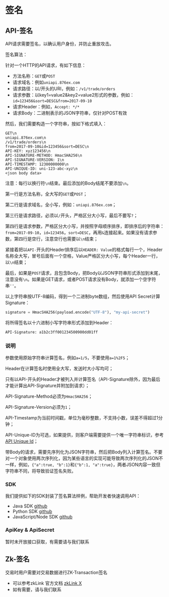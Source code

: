 # 签名

## API-签名

API请求需要签名，以确认用户身份，并防止重放攻击。

签名算法：

针对一个HTTP的API请求，有如下信息：

* 方法名称：`GET`或`POST`
* 请求域名：例如`uniapi.876ex.com`
* 请求路径：以/开头的URI，例如：`/v1/trade/orders`
* 请求参数：以key1=value2&key2=value2形式的参数，例如：`id=123456&sort=DESC&from=2017-09-10`
* 请求Header：例如，`Accept: */*`
* 请求Body：二进制表示的JSON字符串，仅针对POST有效

然后，我们需要构造一个字符串，按如下格式填入：

```http
GET\n
uniapi.876ex.com\n
/v1/trade/orders\n
from=2017-09-10&id=123456&sort=DESC\n
API-KEY: xyz123456\n
API-SIGNATURE-METHOD: HmacSHA256\n
API-SIGNATURE-VERSION: 1\n
API-TIMESTAMP: 12300000000\n
API-UNIQUE-ID: uni-123-abc-xyz\n
<json body data>
```

注意：每行以换行符`\n`结束。最后添加的Body结尾不要添加`\n`。

第一行是方法名称，全大写的`GET`或`POST`；

第二行是请求域名，全小写，例如：`uniapi.876ex.com`；

第三行是请求路径，必须以`/`开头，严格区分大小写，最后不要写`?`；

第四行是请求参数，严格区分大小写，并按照字母顺序排序，即排序后的字符串：`from=2017-09-10`，`id=123456`，`sort=DESC`，再用`&`连接起来。如果没有请求参数，第四行是空行，注意空行也需要以`\n`结束；

紧接着把以`API-`开头的Header排序后以`HEADER: Value`的格式每行一个，Header名称全大写，冒号后面有一个空格，Value严格区分大小写，每个Header一行，以`\n`结束；

最后，如果是`POST`请求，且包含Body，把Body以JSON字符串形式添加到末尾，注意没有`\n`。如果是GET请求，或者POST请求没有Body，就添加一个空字符串`''`。

以上字符串按UTF-8编码，得到一个二进制byte数组，然后使用API Secret计算Signature：</p>

```python
signature = HmacSHA256(payload.encode("UTF-8"), "my-api-secret")
```

将所得签名以十六进制小写字符串形式添加到Header：

```http
API-Signature: a1b2c3ff001234500900dd01ff
```

### 说明

参数使用原始字符串计算签名，例如`a=1/5`，不要使用`a=1%2F5`；

Header在计算签名时使用全大写，发送时大小写均可；

只有以API-开头的Header才被列入并计算签名（API-Signature除外，因为最后才能计算出API-Signature并附加到请求）；

API-Signature-Method必须为`HmacSHA256`；

API-Signature-Version必须为`1`；

API-Timestamp为当前时间戳，单位为毫秒整数，不支持小数，误差不得超过1分钟；

API-Unique-ID为可选，如果提供，则客户端需要提供一个唯一字符串标识，参考[API Unique Id](unique-id)；

带Body的请求，需要先序列化为JSON字符串，然后把Body列入计算签名。不要对一个对象使用两次序列化，因为某些语言的实现可能导致两次序列化的JSON不一样，例如，`{"a":true, "b":1}`和`{"b":1, "a":true}`，两者JSON内容一致但字符串不同，将导致验证签名失败。

### SDK

我们提供如下的SDK封装了签名算法样例，帮助开发者快速调用API：

* Java SDK [github](https://github.com/876ex-pub/signature-demo/blob/master/ApiClient.java)
* Python SDK [github](https://github.com/876ex-pub/signature-demo/blob/master/876ex.py)
* JavaScript/Node SDK [github](https://github.com/876ex-pub/signature-demo/blob/master/876ex.js)


### ApiKey & ApiSecret

暂时未开放接口获取，有需要请与我们联系


## Zk-签名

交易时用户需要对交易数据进行ZK-Transaction签名

* 可以参考zkLink 官方文档  [zkLink X ](https://docs.zk.link/welcome/readme)
* 如有需要，请与我们联系
